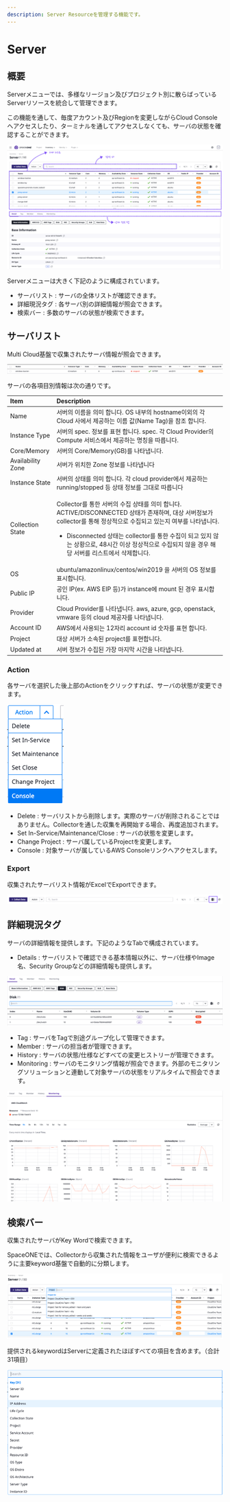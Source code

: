 ```yaml
---
description: Server Resourceを管理する機能です。
---
```


# Server

## 概要

Serverメニューでは、多様なリージョン及びプロジェクト別に散らばっているServerリソースを統合して管理できます。

この機能を通して、毎度アカウント及びRegionを変更しながらCloud Consoleへアクセスしたり、ターミナルを通してアクセスしなくても、サーバの状態を確認することができます。

![Server &#xAD00;&#xB9AC; &#xD654;&#xBA74;](../.gitbook/assets/2020-08-05-5.50.33-.png)

Serverメニューは大きく下記のように構成されています。

* サーバリスト : サーバの全体リストが確認できます。
* 詳細現況タグ : 各サーバ別の詳細情報が照会できます。
* 検索バー : 多数のサーバの状態が検索できます。

## サーバリスト

Multi Cloud基盤で収集されたサーバ情報が照会できます。

![](../.gitbook/assets/2020-08-05-5.50.33-2.png)

サーバの各項目別情報は次の通りです。

<table>
  <thead>
    <tr>
      <th style="text-align:left">Item</th>
      <th style="text-align:left">Description</th>
    </tr>
  </thead>
  <tbody>
    <tr>
      <td style="text-align:left">Name</td>
      <td style="text-align:left">&#xC11C;&#xBC84;&#xC758; &#xC774;&#xB984;&#xC744; &#xC758;&#xBBF8; &#xD569;&#xB2C8;&#xB2E4;.
        OS &#xB0B4;&#xBD80;&#xC758; hostname&#xC774;&#xC678;&#xC758; &#xAC01; Cloud
        &#xC0AC;&#xC5D0;&#xC11C; &#xC81C;&#xACF5;&#xD558;&#xB294; &#xC774;&#xB984;
        &#xAC12;(Name Tag)&#xC744; &#xCC38;&#xC870; &#xD569;&#xB2C8;&#xB2E4;.</td>
    </tr>
    <tr>
      <td style="text-align:left">Instance Type</td>
      <td style="text-align:left">&#xC11C;&#xBC84;&#xC758; spec. &#xC815;&#xBCF4;&#xB97C; &#xD45C;&#xD604;
        &#xD569;&#xB2C8;&#xB2E4;. spec. &#xAC01; Cloud Provider&#xC758; Compute
        &#xC11C;&#xBE44;&#xC2A4;&#xC5D0;&#xC11C; &#xC81C;&#xACF5;&#xD558;&#xB294;
        &#xBA85;&#xCE6D;&#xC744; &#xB530;&#xB985;&#xB2C8;&#xB2E4;.</td>
    </tr>
    <tr>
      <td style="text-align:left">Core/Memory</td>
      <td style="text-align:left">&#xC11C;&#xBC84;&#xC758; Core/Memory(GB)&#xB97C; &#xB098;&#xD0C0;&#xB0C5;&#xB2C8;&#xB2E4;.</td>
    </tr>
    <tr>
      <td style="text-align:left">Availability Zone</td>
      <td style="text-align:left">&#xC11C;&#xBC84;&#xAC00; &#xC704;&#xCE58;&#xD55C; Zone &#xC815;&#xBCF4;&#xB97C;
        &#xB098;&#xD0C0;&#xB0C5;&#xB2C8;&#xB2E4;</td>
    </tr>
    <tr>
      <td style="text-align:left">Instance State</td>
      <td style="text-align:left">&#xC11C;&#xBC84;&#xC758; &#xC0C1;&#xD0DC;&#xB97C; &#xC758;&#xBBF8; &#xD569;&#xB2C8;&#xB2E4;.
        &#xAC01; cloud provider&#xC5D0;&#xC11C; &#xC81C;&#xACF5;&#xD558;&#xB294;
        running/stopped &#xB4F1; &#xC0C1;&#xD0DC; &#xC815;&#xBCF4;&#xB97C; &#xADF8;&#xB300;&#xB85C;
        &#xB530;&#xB985;&#xB2C8;&#xB2E4;</td>
    </tr>
    <tr>
      <td style="text-align:left">Collection State</td>
      <td style="text-align:left">
        <p>Collector&#xB97C; &#xD1B5;&#xD55C; &#xC11C;&#xBC84;&#xC758; &#xC218;&#xC9D1;
          &#xC0C1;&#xD0DC;&#xB97C; &#xC758;&#xBBF8; &#xD569;&#xB2C8;&#xB2E4;. ACTIVE/DISCONNECTED
          &#xC0C1;&#xD0DC;&#xAC00; &#xC874;&#xC7AC;&#xD558;&#xBA70;, &#xB300;&#xC0C1;
          &#xC11C;&#xBC84;&#xC815;&#xBCF4;&#xAC00; collector&#xB97C; &#xD1B5;&#xD574;
          &#xC815;&#xC0C1;&#xC801;&#xC73C;&#xB85C; &#xC218;&#xC9D1;&#xB418;&#xACE0;
          &#xC788;&#xB294;&#xC9C0; &#xC5EC;&#xBD80;&#xB97C; &#xB098;&#xD0C0;&#xB0C5;&#xB2C8;&#xB2E4;.</p>
        <ul>
          <li>Disconnected &#xC0C1;&#xD0DC;&#xB294; collector&#xB97C; &#xD1B5;&#xD55C;
            &#xC218;&#xC9D1;&#xC774; &#xB418;&#xACE0; &#xC788;&#xC9C0; &#xC54A;&#xB294;
            &#xC0C1;&#xD669;&#xC73C;&#xB85C;, 48&#xC2DC;&#xAC04; &#xC774;&#xC0C1; &#xC815;&#xC0C1;&#xC801;&#xC73C;&#xB85C;
            &#xC218;&#xC9D1;&#xB418;&#xC9C0; &#xC54A;&#xC744; &#xACBD;&#xC6B0; &#xD574;&#xB2F9;
            &#xC11C;&#xBC84;&#xB97C; &#xB9AC;&#xC2A4;&#xD2B8;&#xC5D0;&#xC11C; &#xC0AD;&#xC81C;&#xD569;&#xB2C8;&#xB2E4;.</li>
        </ul>
      </td>
    </tr>
    <tr>
      <td style="text-align:left">OS</td>
      <td style="text-align:left">ubuntu/amazonlinux/centos/win2019 &#xC744; &#xC11C;&#xBC84;&#xC758; OS
        &#xC815;&#xBCF4;&#xB97C; &#xD45C;&#xC2DC;&#xD569;&#xB2C8;&#xB2E4;.</td>
    </tr>
    <tr>
      <td style="text-align:left">Public IP</td>
      <td style="text-align:left">&#xACF5;&#xC778; IP(ex. AWS EIP &#xB4F1;)&#xAC00; instance&#xC5D0; mount
        &#xB41C; &#xACBD;&#xC6B0; &#xD45C;&#xC2DC;&#xD569;&#xB2C8;&#xB2E4;.</td>
    </tr>
    <tr>
      <td style="text-align:left">Provider</td>
      <td style="text-align:left">Cloud Provider&#xB97C; &#xB098;&#xD0C0;&#xB0C5;&#xB2C8;&#xB2E4;. aws,
        azure, gcp, openstack, vmware &#xB4F1;&#xC758; cloud &#xC81C;&#xACF5;&#xC790;&#xB97C;
        &#xB098;&#xD0C0;&#xB0C5;&#xB2C8;&#xB2E4;.</td>
    </tr>
    <tr>
      <td style="text-align:left">Account ID</td>
      <td style="text-align:left">AWS&#xC5D0;&#xC11C; &#xC0AC;&#xC6A9;&#xB418;&#xB294; 12&#xC790;&#xB9AC;
        account id &#xC22B;&#xC790;&#xB97C; &#xD45C;&#xD604; &#xD569;&#xB2C8;&#xB2E4;.</td>
    </tr>
    <tr>
      <td style="text-align:left">Project</td>
      <td style="text-align:left">&#xB300;&#xC0C1; &#xC11C;&#xBC84;&#xAC00; &#xC18C;&#xC18D;&#xB41C; project&#xB97C;
        &#xD45C;&#xD604;&#xD569;&#xB2C8;&#xB2E4;.</td>
    </tr>
    <tr>
      <td style="text-align:left">Updated at</td>
      <td style="text-align:left">&#xC11C;&#xBC84; &#xC815;&#xBCF4;&#xAC00; &#xC218;&#xC9D1;&#xB41C; &#xAC00;&#xC7A5;
        &#xB9C8;&#xC9C0;&#xB9C9; &#xC2DC;&#xAC04;&#xC744; &#xB098;&#xD0C0;&#xB0C5;&#xB2C8;&#xB2E4;.</td>
    </tr>
  </tbody>
</table>

### Action

各サーバを選択した後上部のActionをクリックすれば、サーバの状態が変更できます。

![Action &#xB9AC;&#xC2A4;&#xD2B8;](../.gitbook/assets/2020-08-06-4.13.08.png)

* Delete : サーバリストから削除します。実際のサーバが削除されることではありません。Collectorを通した収集を再開始する場合、再度追加されます。
* Set In-Service/Maintenance/Close : サーバの状態を変更します。
* Change Project : サーバ属しているProjectを変更します。
* Console : 対象サーバが属しているAWS Consoleリンクへアクセスします。

### Export

収集されたサーバリスト情報がExcelでExportできます。

![Excel Export](../.gitbook/assets/2020-08-06-4.11.27-.png)

## 詳細現況タグ

サーバの詳細情報を提供します。下記のようなTabで構成されています。

* Details : サーバリストで確認できる基本情報以外に、サーバ仕様やImage名、Security Groupなどの詳細情報も提供します。

![Details &#xD0ED;](../.gitbook/assets/2020-08-06-5.09.53.png)

* Tag : サーバをTagで別途グループ化して管理できます。
* Member : サーバの担当者が管理できます。
* History : サーバの状態/仕様などすべての変更ヒストリーが管理できます。
* Monitoring : サーバのモニタリング情報が照会できます。外部のモニタリングソリューションと連動して対象サーバの状態をリアルタイムで照会できます。

![Monitoring &#xD0ED;](../.gitbook/assets/2020-08-06-5.11.19.png)

## 検索バー

収集されたサーバがKey Wordで検索できます。

SpaceONEでは、Collectorから収集された情報をユーザが便利に検索できるように主要keyword基盤で自動的に分類します。

![Server &#xAC80;&#xC0C9;&#xBC14;](../.gitbook/assets/2020-08-06-5.12.57-.png)

提供されるkeywordはServerに定義されたほぼすべての項目を含めます。（合計31項目）

![&#xAC80;&#xC0C9; keyword list](../.gitbook/assets/2020-08-06-5.16.04.png)

